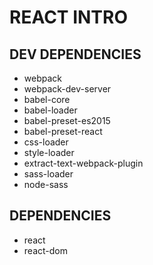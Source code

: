 # REACT INTRO

## DEV DEPENDENCIES
- webpack
- webpack-dev-server
- babel-core
- babel-loader
- babel-preset-es2015
- babel-preset-react
- css-loader
- style-loader
- extract-text-webpack-plugin
- sass-loader
- node-sass

## DEPENDENCIES
- react
- react-dom